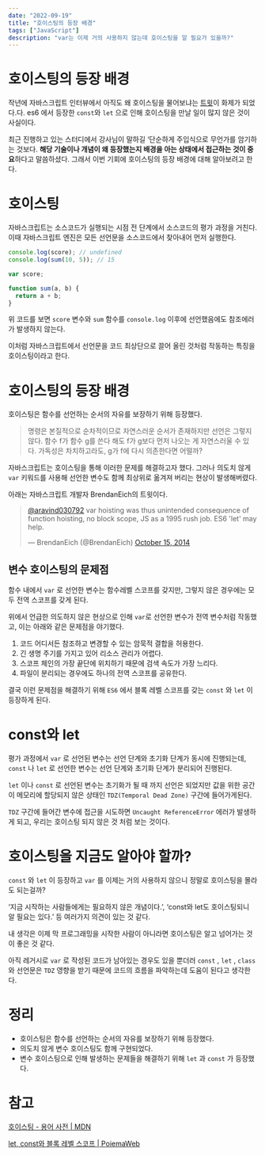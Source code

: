 ```yaml
---
date: "2022-09-19"
title: "호이스팅의 등장 배경"
tags: ["JavaScript"]
description: "var는 이제 거의 사용하지 않는데 호이스팅을 알 필요가 있을까?"
---
```


# 호이스팅의 등장 배경

작년에 자바스크립트 인터뷰에서 아직도 왜 호이스팅을 물어보냐는 [트윗](https://twitter.com/dan_abramov/status/1362530955420987396)이 화제가 되었다.다. es6 에서 등장한 `const`와 `let` 으로 인해 호이스팅을 만날 일이 많지 않은 것이 사실이다.

최근 진행하고 있는 스터디에서 강사님이 말하길 ‘단순하게 주입식으로 무언가를 암기하는 것보다. **해당 기술이나 개념이 왜 등장했는지 배경을 아는 상태에서 접근하는 것이 중요**하다고 말씀하셨다. 그래서 이번 기회에 호이스팅의 등장 배경에 대해 알아보려고 한다.

# 호이스팅

자바스크립트는 소스코드가 실행되는 시점 전 단계에서 소스코드의 평가 과정을 거친다. 이때 자바스크립트 엔진은 모든 선언문을 소스코드에서 찾아내어 먼저 실행한다.

```jsx
console.log(score); // undefined
console.log(sum(10, 5)); // 15

var score;

function sum(a, b) {
  return a + b;
}
```

위 코드를 보면 `score` 변수와 `sum` 함수를 `console.log` 이후에 선언했음에도 참조에러가 발생하지 않는다.

이처럼 자바스크립트에서 선언문을 코드 최상단으로 끌어 올린 것처럼 작동하는 특징을 호이스팅이라고 한다.

# 호이스팅의 등장 배경

호이스팅은 함수를 선언하는 순서의 자유를 보장하기 위해 등장했다.

> 명령은 본질적으로 순차적이므로 자연스러운 순서가 존재하지만 선언은 그렇지 않다. 함수 f가 함수 g를 쓴다 해도 f가 g보다 먼저 나오는 게 자연스러울 수 있다. 가독성은 차치하고라도, g가 f에 다시 의존한다면 어떨까?

자바스크립트는 호이스팅을 통해 이러한 문제를 해결하고자 했다. 그러나 의도치 않게 `var` 키워드를 사용해 선언한 변수도 함께 최상위로 옮겨져 버리는 현상이 발생해버렸다.

아래는 자바스크립트 개발자 BrendanEich의 트윗이다.

<blockquote className="twitter-tweet tw-align-center"><p lang="en" dir="ltr"><a href="https://twitter.com/aravind030792?ref_src=twsrc%5Etfw">@aravind030792</a> var hoisting was thus unintended consequence of function hoisting, no block scope, JS as a 1995 rush job. ES6 &#39;let&#39; may help.</p>&mdash; BrendanEich (@BrendanEich) <a href="https://twitter.com/BrendanEich/status/522395336615428097?ref_src=twsrc%5Etfw">October 15, 2014</a></blockquote> <script async src="https://platform.twitter.com/widgets.js" charset="utf-8"></script>

## 변수 호이스팅의 문제점

함수 내에서 `var` 로 선언한 변수는 함수레벨 스코프를 갖지만, 그렇지 않은 경우에는 모두 전역 스코프를 갖게 된다.

위에서 언급한 의도하지 않은 현상으로 인해 `var`로 선언한 변수가 전역 변수처럼 작동했고, 이는 아래와 같은 문제점을 야기했다.

1. 코드 어디서든 참조하고 변경할 수 있는 암묵적 결합을 허용한다.
2. 긴 생명 주기를 가지고 있어 리소스 관리가 어렵다.
3. 스코프 체인의 가장 끝단에 위치하기 때문에 검색 속도가 가장 느리다.
4. 파일이 분리되는 경우에도 하나의 전역 스코프를 공유한다.

결국 이런 문제점을 해결하기 위해 `ES6` 에서 블록 레벨 스코프를 갖는 `const` 와 `let` 이 등장하게 된다.

# const와 let

평가 과정에서 `var` 로 선언된 변수는 선언 단계와 초기화 단계가 동시에 진행되는데, `const` 나 `let` 로 선언한 변수는 선언 단계와 초기화 단계가 분리되어 진행된다.

`let` 이나 `const` 로 선언된 변수는 초기화가 될 때 까지 선언은 되었지만 값을 위한 공간이 메모리에 할당되지 않은 상태인 `TDZ(Temporal Dead Zone)` 구간에 들어가게된다.

`TDZ` 구간에 들어간 변수에 접근을 시도하면 `Uncaught ReferenceError` 에러가 발생하게 되고, 우리는 호이스팅 되지 않은 것 처럼 보는 것이다.

# 호이스팅을 지금도 알아야 할까?

`const` 와 `let` 이 등장하고 `var` 를 이제는 거의 사용하지 않으니 정말로 호이스팅을 몰라도 되는걸까?

‘지금 시작하는 사람들에게는 필요하지 않은 개념이다.’, ‘const와 let도 호이스팅되니 알 필요는 있다.’ 등 여러가지 의견이 있는 것 같다.

내 생각은 이제 막 프로그래밍을 시작한 사람이 아니라면 호이스팅은 알고 넘어가는 것이 좋은 것 같다.

아직 레거시로 `var` 로 작성된 코드가 남아있는 경우도 있을 뿐더러 `const` , `let` , `class` 와 선언문은 `TDZ` 영향을 받기 때문에 코드의 흐름을 파악하는데 도움이 된다고 생각한다.

# 정리

- 호이스팅은 함수를 선언하는 순서의 자유를 보장하기 위해 등장했다.
- 의도치 않게 변수 호이스팅도 함께 구현되었다.
- 변수 호이스팅으로 인해 발생하는 문제들을 해결하기 위해 `let` 과 `const` 가 등장했다.

# 참고

[호이스팅 - 용어 사전 | MDN](https://developer.mozilla.org/ko/docs/Glossary/Hoisting)

[let, const와 블록 레벨 스코프 | PoiemaWeb](https://poiemaweb.com/es6-block-scope)
